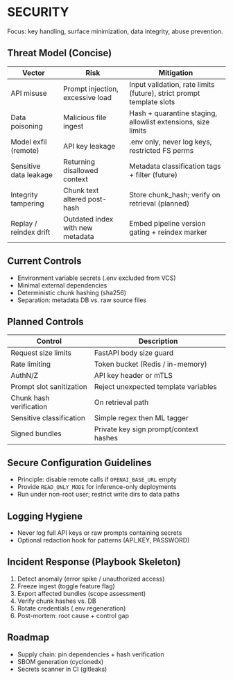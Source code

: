 # SECURITY

Focus: key handling, surface minimization, data integrity, abuse prevention.

## Threat Model (Concise)
| Vector | Risk | Mitigation |
|--------|------|------------|
| API misuse | Prompt injection, excessive load | Input validation, rate limits (future), strict prompt template slots |
| Data poisoning | Malicious file ingest | Hash + quarantine staging, allowlist extensions, size limits |
| Model exfil (remote) | API key leakage | .env only, never log keys, restricted FS perms |
| Sensitive data leakage | Returning disallowed context | Metadata classification tags + filter (future) |
| Integrity tampering | Chunk text altered post-hash | Store chunk_hash; verify on retrieval (planned) |
| Replay / reindex drift | Outdated index with new metadata | Embed pipeline version gating + reindex marker |

## Current Controls
- Environment variable secrets (.env excluded from VCS)
- Minimal external dependencies
- Deterministic chunk hashing (sha256)
- Separation: metadata DB vs. raw source files

## Planned Controls
| Control | Description |
|---------|-------------|
| Request size limits | FastAPI body size guard |
| Rate limiting | Token bucket (Redis / in-memory) |
| AuthN/Z | API key header or mTLS |
| Prompt slot sanitization | Reject unexpected template variables |
| Chunk hash verification | On retrieval path |
| Sensitive classification | Simple regex then ML tagger |
| Signed bundles | Private key sign prompt/context hashes |

## Secure Configuration Guidelines
- Principle: disable remote calls if `OPENAI_BASE_URL` empty
- Provide `READ_ONLY_MODE` for inference-only deployments
- Run under non-root user; restrict write dirs to data paths

## Logging Hygiene
- Never log full API keys or raw prompts containing secrets
- Optional redaction hook for patterns (API_KEY, PASSWORD)

## Incident Response (Playbook Skeleton)
1. Detect anomaly (error spike / unauthorized access)
2. Freeze ingest (toggle feature flag)
3. Export affected bundles (scope assessment)
4. Verify chunk hashes vs. DB
5. Rotate credentials (.env regeneration)
6. Post-mortem: root cause + control gap

## Roadmap
- Supply chain: pin dependencies + hash verification
- SBOM generation (cyclonedx)
- Secrets scanner in CI (gitleaks)
